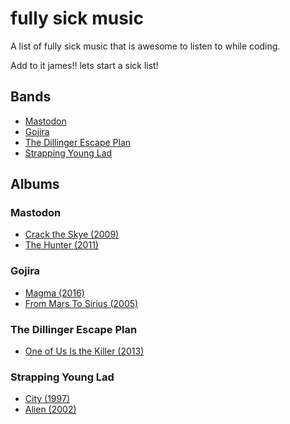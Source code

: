 # fully sick music

A list of fully sick music that is awesome to listen to while coding.

Add to it james!! lets start a sick list!

## Bands

* [Mastodon](#mastodon)
* [Gojira](#gojira)
* [The Dillinger Escape Plan](#the-dillinger-escape-plan)
* [Strapping Young Lad](#strapping-young-lad)

## Albums

### Mastodon

* [Crack the Skye (2009)](https://www.youtube.com/watch?v=fcvdkw6v3fE)
* [The Hunter (2011)](https://www.youtube.com/watch?v=Acna6jcCU28)

### Gojira

* [Magma (2016)](https://www.youtube.com/watch?v=njgOZNaChEQ)
* [From Mars To Sirius (2005)](https://www.youtube.com/watch?v=kMZSJCgn_K8)

### The Dillinger Escape Plan

* [One of Us Is the Killer (2013)](https://www.youtube.com/watch?v=0GPxq3ZaaL8)

### Strapping Young Lad

* [City (1997)](https://www.youtube.com/watch?v=QrtUmgNFoHk)
* [Alien (2002)](https://www.youtube.com/watch?v=RsNdbSN9oTQ)

